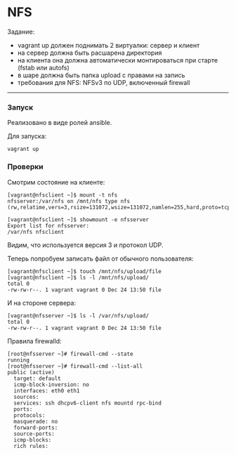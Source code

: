 # NFS

Задание:  

- vagrant up должен поднимать 2 виртуалки: сервер и клиент
- на сервер должна быть расшарена директория
- на клиента она должна автоматически монтироваться при старте (fstab или autofs)
- в шаре должна быть папка upload с правами на запись
- требования для NFS: NFSv3 по UDP, включенный firewall

---

### Запуск

Реализовано в виде ролей ansible.  

Для запуска: 

```console
vagrant up
```

### Проверки


Смотрим состояние на клиенте:  

```console
[vagrant@nfsclient ~]$ mount -t nfs
nfsserver:/var/nfs on /mnt/nfs type nfs (rw,relatime,vers=3,rsize=131072,wsize=131072,namlen=255,hard,proto=tcp,timeo=14,retrans=2,sec=sys,mountaddr=192.168.56.10,mountvers=3,mountport=20048,mountproto=udp,local_lock=none,addr=192.168.56.10)

[vagrant@nfsclient ~]$ showmount -e nfsserver
Export list for nfsserver:
/var/nfs nfsclient

```
Видим, что используется версия 3 и протокол UDP. 


Теперь попробуем записать файл от обычного пользователя: 

```console
[vagrant@nfsclient ~]$ touch /mnt/nfs/upload/file
[vagrant@nfsclient ~]$ ls -l /mnt/nfs/upload/
total 0
-rw-rw-r--. 1 vagrant vagrant 0 Dec 24 13:50 file

```

И на стороне сервера:  

```console
[vagrant@nfsserver ~]$ ls -l /var/nfs/upload/
total 0
-rw-rw-r--. 1 vagrant vagrant 0 Dec 24 13:50 file

```

Правила firewalld: 

```console
[root@nfsserver ~]# firewall-cmd --state
running
[root@nfsserver ~]# firewall-cmd --list-all
public (active)
  target: default
  icmp-block-inversion: no
  interfaces: eth0 eth1
  sources: 
  services: ssh dhcpv6-client nfs mountd rpc-bind
  ports: 
  protocols: 
  masquerade: no
  forward-ports: 
  source-ports: 
  icmp-blocks: 
  rich rules: 
	

```


